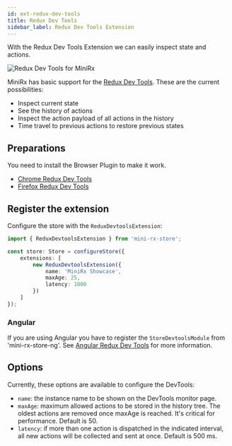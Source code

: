 ```yaml
---
id: ext-redux-dev-tools
title: Redux Dev Tools
sidebar_label: Redux Dev Tools Extension
---
```

With the Redux Dev Tools Extension we can easily inspect state and actions.

![Redux Dev Tools for MiniRx](/img/redux-dev-tools.gif)

MiniRx has basic support for the [Redux Dev Tools](https://github.com/zalmoxisus/redux-devtools-extension).
These are the current possibilities:
- Inspect current state
- See the history of actions
- Inspect the action payload of all actions in the history
- Time travel to previous actions to restore previous states

## Preparations
You need to install the Browser Plugin to make it work.

-   [Chrome Redux Dev Tools](https://chrome.google.com/webstore/detail/redux-devtools/lmhkpmbekcpmknklioeibfkpmmfibljd)
-   [Firefox Redux Dev Tools](https://addons.mozilla.org/nl/firefox/addon/reduxdevtools/)

## Register the extension

Configure the store with the `ReduxDevtoolsExtension`:
```ts
import { ReduxDevtoolsExtension } from 'mini-rx-store';

const store: Store = configureStore({
    extensions: [
        new ReduxDevtoolsExtension({
            name: 'MiniRx Showcase',
            maxAge: 25,
            latency: 1000
        })
    ]
});
```

### Angular
If you are using Angular you have to register the `StoreDevtoolsModule` from 'mini-rx-store-ng'.
See [Angular Redux Dev Tools](angular.md#redux-dev-tools) for more information.

## Options
Currently, these options are available to configure the DevTools:

-   `name`: the instance name to be shown on the DevTools monitor page.
-   `maxAge`: maximum allowed actions to be stored in the history tree. The oldest actions are removed once maxAge is reached. It's critical for performance. Default is 50.
-   `latency`: if more than one action is dispatched in the indicated interval, all new actions will be collected and sent at once. Default is 500 ms.
